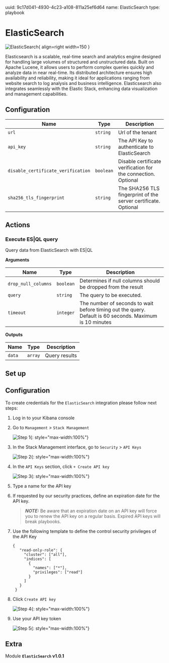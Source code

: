uuid: 9c17d041-4930-4c23-a108-811a25ef6d64
name: ElasticSearch
type: playbook

# ElasticSearch

![ElasticSearch](/assets/playbooks/library/elasticsearch.png){ align=right width=150 }

Elasticsearch is a scalable, real-time search and analytics engine designed for handling large volumes of structured and unstructured data. Built on Apache Lucene, it allows users to perform complex queries quickly and analyze data in near real-time. Its distributed architecture ensures high availability and reliability, making it ideal for applications ranging from website search to log analysis and business intelligence. Elasticsearch also integrates seamlessly with the Elastic Stack, enhancing data visualization and management capabilities.

## Configuration

| Name      |  Type   |  Description  |
| --------- | ------- | --------------------------- |
| `url` | `string` | Url of the tenant |
| `api_key` | `string` | The API Key to authenticate to ElasticSearch |
| `disable_certificate_verification` | `boolean` | Disable certificate verification for the connection. Optional |
| `sha256_tls_fingerprint` | `string` | The SHA256 TLS fingerprint of the server certificate. Optional |

## Actions

### Execute ES|QL query

Query data from ElasticSearch with ES|QL

**Arguments**

| Name      |  Type   |  Description  |
| --------- | ------- | --------------------------- |
| `drop_null_columns` | `boolean` | Determines if null columns should be dropped from the result |
| `query` | `string` | The query to be executed. |
| `timeout` | `integer` | The number of seconds to wait before timing out the query. Default is 60 seconds. Maximum is 10 minutes |


**Outputs**

| Name      |  Type   |  Description  |
| --------- | ------- | --------------------------- |
| `data` | `array` | Query results |

## Set up

## Configuration

To create credentials for the `ElasticSearch` integration please follow next steps:

1. Log in to your Kibana console
2. Go to `Management` > `Stack Management`
   
     ![Step 1](/assets/playbooks/library/setup/elasticsearch/step01.png){: style="max-width:100%"}

3. In the Stack Management interface, go to `Security` > `API Keys`

     ![Step 2](/assets/playbooks/library/setup/elasticsearch/step02.png){: style="max-width:100%"}

4. In the `API Keys` section, click `+ Create API key`

     ![Step 3](/assets/playbooks/library/setup/elasticsearch/step03.png){: style="max-width:100%"}

5. Type a name for the API key
6. If requested by our security practices, define an expiration date for the API key. 
   
   > **_NOTE:_** Be aware that an expiration date on an API key will force you to renew the API key on a regular basis. Expired API keys will break playbooks.

7. Use the following template to define the control security privileges of the API Key
   
   ```json> 
   {
      "read-only-role": {
        "cluster": ["all"],
        "indices": [
          {
            "names": ["*"],
            "privileges": ["read"]
          }
        ]
      }
    }
   ```

8. Click `Create API key`

     ![Step 4](/assets/playbooks/library/setup/elasticsearch/step04.png){: style="max-width:100%"}

9. Use your API key token

     ![Step 5](/assets/playbooks/library/setup/elasticsearch/step05.png){: style="max-width:100%"}


## Extra

Module **`ElasticSearch` v1.0.1**